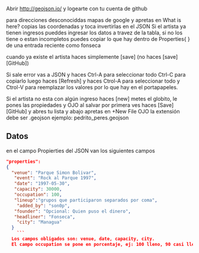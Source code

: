 Abrir http://geojson.io/ y logearte con tu cuenta de github

para direcciones desconociddas mapas de google y apretas en What is here? copias las coordenadas  y toca invertirlas en el JSON
Si el artista ya tienen ingresos pueddes ingresar los datos a travez de la tabla, si no los tiene o estan incompletos puedes copiar lo que hay dentro de Properties{ } de una entrada reciente como fonseca

cuando ya existe el artista haces simplemente [save]  (no haces [save][GitHub])

Si sale error vas a JSON y haces Ctrl-A para seleccionar todo Ctrl-C para copiarlo luego haces [Refresh] y haces Ctrol-A para seleccionar todo y Ctrol-V para reemplazar los valores por lo que hay en el portapapeles.

Si el artista no esta con algún ingreso haces [new]  metes el globito, le pones las propiedades y OJO al salvar por primera ves 
haces [Save][GitHub] y abres tu lista y abajo apretas en +New File  OJO la extensión debe ser .geojson  ejemplo: pedrito_peres.geojson

## Datos 
en el campo Propierties del JSON van los siguientes campos

```json
"properties":
{
  "venue": "Parque Simon Bolivar",
   "event": "Rock al Parque 1997",
   "date": "1997-05-30",
   "capacity": 30000,
   "occupation": 100,
   "lineup":"grupos que participaron separados por coma",
    "added_by": "son0p",
   "founder": "Opcional: Quien puso el dinero",
   "headliner": "Fonseca",
    "city": "Managua"
  } 
    ```
  Los campos obligados son: venue, date, capacity, city.
  El campo occupation se pone en porcentaje, ej: 100 lleno, 90 casi lleno, 50 a la mitad, 10 muy poca gente para el sitio.
